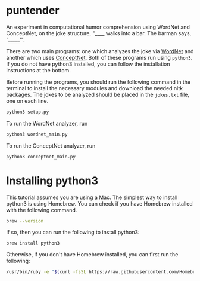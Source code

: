# puntender
An experiment in computational humor comprehension using WordNet and ConceptNet, on the joke structure, "____ walks into a bar. The barman says, '_____'".

There are two main programs: one which analyzes the joke via [WordNet](https://wordnet.princeton.edu/) and another which uses [ConceptNet](http://conceptnet.io/). Both of these programs run using `python3`. If you do not have python3 installed, you can follow the installation instructions at the bottom.

Before running the programs, you should run the following command in the terminal to install the necessary modules and download the needed nltk packages. The jokes to be analyzed should be placed in the `jokes.txt` file, one on each line.
```bash
python3 setup.py
```
To run the WordNet analyzer, run
```bash
python3 wordnet_main.py
```
To run the ConceptNet analyzer, run
```bash
python3 conceptnet_main.py
```

# Installing python3
This tutorial assumes you are using a Mac. The simplest way to install python3 is using Homebrew. You can check if you have Homebrew installed with the following command.
```bash
brew --version
```
If so, then you can run the following to install python3:
```bash
brew install python3
```
Otherwise, if you don't have Homebrew installed, you can first run the following:
```bash
/usr/bin/ruby -e "$(curl -fsSL https://raw.githubusercontent.com/Homebrew/install/master/install)"
```
